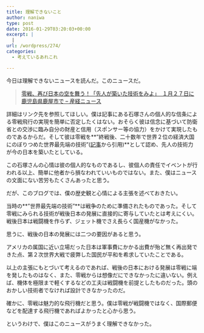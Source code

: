 ```yaml
---
title: 理解できないこと
author: naniwa
type: post
date: 2016-01-29T03:20:03+00:00
excerpt: |
  |
url: /wordpress/274/
categories:
  - 考えているあれこれ

---
```

今日は理解できないニュースを読んだ。このニュースだ。

> <a href="http://www.sankei.com/west/news/160120/wst1601200101-n1.html" target="_blank" rel="noopener noreferrer">零戦、再び日本の空を舞う！「先人が築いた技術をみよ」　１月２７日に鹿児島県鹿屋市で &#8211; 産経ニュース</a>

詳細はリンク先を参照してほしい。僕は記事にある石塚さんの個人的な信条による零戦飛行の実現を簡単に否定したくはない。おそらく彼は信念に基づいて防衛省との交渉に臨み自分の財産と信用（スポンサー等の協力）をかけて実現したものであるからだ。そして彼は零戦を**”終戦後、二十数年で世界２位の経済大国にのぼりつめた世界最先端の技術&#8221;(<a href="http://www.sankei.com/west/news/160120/wst1601200101-n3.html" target="_blank" rel="noopener noreferrer">記事</a>から引用)**として認め、先人の技術力が今の日本を築いたとしている。
  
この石塚さんの心情は彼の個人的なものであるし、彼個人の責任でイベントが行われる以上、簡単に他者から損なわれていいものではない。また、僕はニュースの文面にない苦労もたくさんあったと思う。

だが、このブログでは、僕の歴史観と心情による主張を述べておきたい。
  
当時の**”世界最先端の技術”**は戦争のために準備されたものであった。そして零戦にみられる技術が戦後日本の発展に直接的に寄与していたとは考えにくい。戦後日本は戦闘機を作らず、ジェット機でさえ長らく国産機がなかった。

思うに、戦後の日本の発展には二つの要因があると思う。
  
アメリカの属国に近い立場だった日本は軍事費にかかる出費が殆ど無く再出発できた点、第２次世界大戦で疲弊した国民が平和を希求していたことである。

以上の主張にもとづいて考えるのであれば、戦後の日本における発展は零戦に端を発したものはなく、また、零戦からは想像だにできなかったに違いない。例えば、機体を極限まで軽くするなどの工夫は戦闘機を前提としたものだった。頭のおかしい技術者でなければ設計できなかったのだ。

確かに、零戦は魅力的な飛行機だと思う。僕は零戦が戦闘機ではなく、国際郵便などを配達する飛行機であればよかったと心から思う。

というわけで、僕はこのニュースがうまく理解できなかった。